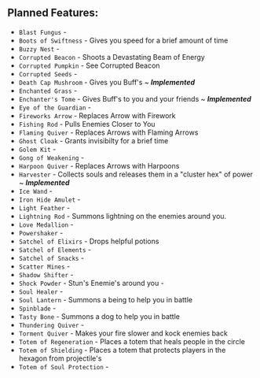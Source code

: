 ## Planned Features:

- `Blast Fungus` -
- `Boots of Swiftness` - Gives you speed for a brief amount of time 
- `Buzzy Nest` -
- `Corrupted Beacon` - Shoots a Devastating Beam of Energy
- `Corrupted Pumpkin` - See Corrupted Beacon
- `Corrupted Seeds` -
- `Death Cap Mushroom` - Gives you Buff's ~ ***Implemented***
- `Enchanted Grass` -
- `Enchanter's Tome` - Gives Buff's to you and your friends ~ ***Implemented***
- `Eye of the Guardian` -
- `Fireworks Arrow` - Replaces Arrow with Firework
- `Fishing Rod` - Pulls Enemies Closer to You
- `Flaming Quiver` - Replaces Arrows with Flaming Arrows
- `Ghost Cloak` - Grants invisibilty for a brief time
- `Golem Kit` -
- `Gong of Weakening` -
- `Harpoon Quiver` - Replaces Arrows with Harpoons
- `Harvester` - Collects souls and releases them in a "cluster hex" of power ~ ***Implemented***
- `Ice Wand` -
- `Iron Hide Amulet` -
- `Light Feather` -
- `Lightning Rod` - Summons lightning on the enemies around you.
- `Love Medallion` -
- `Powershaker` -
- `Satchel of Elixirs` - Drops helpful potions
- `Satchel of Elements` -
- `Satchel of Snacks` -
- `Scatter Mines` -
- `Shadow Shifter` -
- `Shock Powder` - Stun's Enemie's around you -
- `Soul Healer` -
- `Soul Lantern` - Summons a being to help you in battle
- `Spinblade` -
- `Tasty Bone` - Summons a dog to help you in battle
- `Thundering Quiver` -
- `Torment Quiver` - Makes your fire slower and kock enemies back
- `Totem of Regeneration` - Places a totem that heals people in the circle
- `Totem of Shielding` - Places a totem that protects players in the hexagon from projectile's
- `Totem of Soul Protection` -

